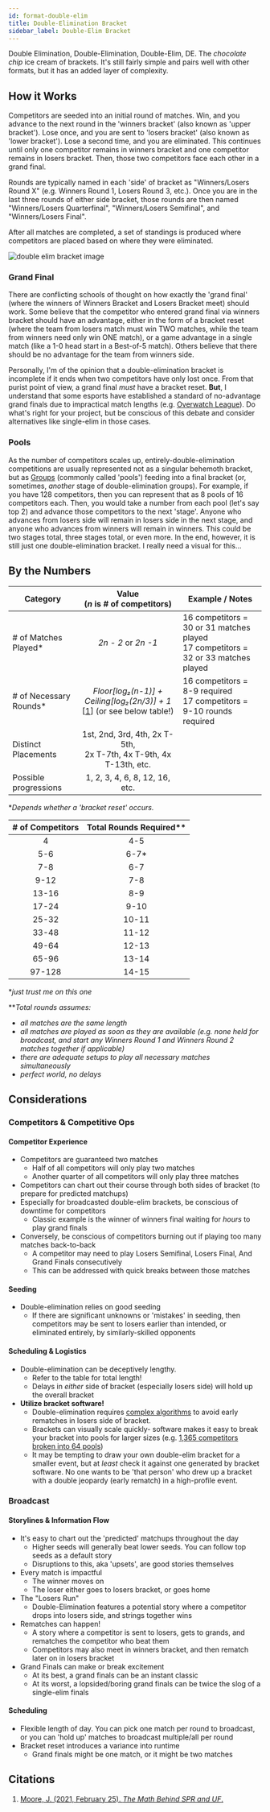 ```yaml
---
id: format-double-elim
title: Double-Elimination Bracket
sidebar_label: Double-Elim Bracket
---
```


Double Elimination, Double-Elimination, Double-Elim, DE.
The *chocolate chip* ice cream of brackets.
It's still fairly simple and pairs well with other formats,
 but it has an added layer of complexity.

## How it Works

Competitors are seeded into an initial round of matches.
Win, and you advance to the next round in the 'winners bracket' (also known as 'upper bracket').
Lose once, and you are sent to 'losers bracket' (also known as 'lower bracket').
Lose a second time, and you are eliminated.
This continues until only one competitor remains in winners bracket
 and one competitor remains in losers bracket.
Then, those two competitors face each other in a grand final.

Rounds are typically named in each 'side' of bracket as "Winners/Losers Round X" (e.g. Winners Round 1, Losers Round 3, etc.).
Once you are in the last three rounds of either side bracket, those rounds are then named "Winners/Losers Quarterfinal", "Winners/Losers Semifinal", and "Winners/Losers Final".

After all matches are completed, a set of standings is produced where competitors are placed based on where they were eliminated.

![double elim bracket image](https://imgur.com/9E3KGEH.png)

### Grand Final

There are conflicting schools of thought on how exactly the 'grand final' (where the winners of Winners Bracket and Losers Bracket meet) should work.
Some believe that the competitor who entered grand final via winners bracket should have an advantage, either in the form of a bracket reset (where the team from losers match must win TWO matches, while the team from winners need only win ONE match), or a game advantage in a single match
 (like a 1-0 head start in a Best-of-5 match).
Others believe that there should be no advantage for the team from winners side.

Personally, I'm of the opinion that a double-elimination bracket is incomplete if it ends when two competitors have only lost once.
From that purist point of view, a grand final *must* have a bracket reset.
**But**, I understand that some esports have established a standard of no-advantage grand finals due to impractical match lengths (e.g. [Overwatch League](https://www.ggrecon.com/articles/were-the-vancouver-titans-done-dirty)).
Do what's right for your project, but be conscious of this debate and consider alternatives like single-elim in those cases.

### Pools

As the number of competitors scales up, entirely-double-elimination competitions are usually represented not as a singular behemoth bracket, but as [Groups](/docs/concepts#groups--pools) (commonly called 'pools') feeding into a final bracket (or, sometimes, *another* stage of double-elimination groups).
For example, if you have 128 competitors, then you can represent that as 8 pools of 16 competitors each.
Then, you would take a number from each pool (let's say top 2) and advance those competitors to the next 'stage'.
Anyone who advances from losers side will remain in losers side in the next stage, and anyone who advances from winners will remain in winners.
This could be two stages total, three stages total, or even more.
In the end, however, it is still just one double-elimination bracket.
I really need a visual for this...

## By the Numbers

| Category              |      Value <br />(*n* is # of competitors)                |   Example / Notes |
| -------------         | :-----------:             | ----- |
| # of Matches Played*   | *2n - 2* or *2n -1*       | 16 competitors = 30 or 31 matches played <br />17 competitors = 32 or 33 matches played |
| # of Necessary Rounds* | *Floor[log₂(n-1)] + Ceiling[log₂(2n/3)] + 1* <br />[[1](#citations)] (or see below table!)          | 16 competitors = 8-9 required <br /> 17 competitors = 9-10 rounds required |
| Distinct Placements   |   1st, 2nd, 3rd, 4th, 2x T-5th,<br />2x T-7th, 4x T-9th, 4x T-13th, etc.       |   |
| Possible progressions | 1, 2, 3, 4, 6, 8, 12, 16, etc.   |

**Depends whether a 'bracket reset' occurs.*

| # of Competitors  | Total Rounds Required**|
| :-------:         |   :-------:           |
| 4                 | 4-5                   |
| 5-6               | 6-7*                     |
| 7-8               | 6-7                     |
| 9-12              | 7-8                     |
| 13-16             | 8-9                     |
| 17-24             | 9-10                     |
| 25-32             | 10-11                    |
| 33-48             | 11-12                    |
| 49-64             | 12-13                    |
| 65-96             | 13-14                    |
| 97-128            | 14-15                    |

**just trust me on this one*

***Total rounds assumes:*

* *all matches are the same length*
* *all matches are played as soon as they are available (e.g. none held for broadcast, and start any Winners Round 1 and Winners Round 2 matches together if applicable)*
* *there are adequate setups to play all necessary matches simultaneously*
* *perfect world, no delays*

## Considerations

### Competitors & Competitive Ops

#### Competitor Experience

* Competitors are guaranteed two matches
  * Half of all competitors will only play two matches
  * Another quarter of all competitors will only play three matches
* Competitors can chart out their course through both sides of bracket (to prepare for predicted matchups)
* Especially for broadcasted double-elim brackets, be conscious of downtime for competitors
  * Classic example is the winner of winners final waiting for *hours* to play grand finals
* Conversely, be conscious of competitors burning out if playing too many matches back-to-back
  * A competitor may need to play Losers Semifinal, Losers Final, And Grand Finals consecutively
  * This can be addressed with quick breaks between those matches

#### Seeding

* Double-elimination relies on good seeding
  * If there are significant unknowns or 'mistakes' in seeding, then competitors may be sent to losers earlier than intended, or eliminated entirely,
    by similarly-skilled opponents

#### Scheduling & Logistics

* Double-elimination can be deceptively lengthy.
  * Refer to the table for total length!
  * Delays in *either* side of bracket (especially losers side) will hold up the overall bracket
* **Utilize bracket software!**
  * Double-elimination requires [complex algorithms](https://blog.smash.gg/changes-in-the-world-of-brackets-695ecb777a4c) to avoid early rematches in losers side of bracket.
  * Brackets can visually scale quickly- software makes it easy to break your bracket into pools for larger sizes (e.g. [1,365 competitors broken into 64 pools](https://smash.gg/tournament/genesis-5/event/melee-singles/brackets))
  * It may be tempting to draw your own double-elim bracket for a smaller event, but at *least* check it against one generated by bracket software. No one wants to be 'that person' who drew up a bracket with a double jeopardy (early rematch) in a high-profile event.

### Broadcast

#### Storylines & Information Flow

* It's easy to chart out the 'predicted' matchups throughout the day
  * Higher seeds will generally beat lower seeds. You can follow top seeds as a default story
  * Disruptions to this, aka 'upsets', are good stories themselves
* Every match is impactful
  * The winner moves on
  * The loser either goes to losers bracket, or goes home
* The "Losers Run"
  * Double-Elimination features a potential story where a competitor drops into losers side, and strings together wins
* Rematches can happen!
  * A story where a competitor is sent to losers, gets to grands, and rematches the competitor who beat them
  * Competitors may also meet in winners bracket, and then rematch later on in losers bracket
* Grand Finals can make or break excitement
  * At its best, a grand finals can be an instant classic
  * At its worst, a lopsided/boring grand finals can be twice the slog of a single-elim finals

#### Scheduling

* Flexible length of day. You can pick one match per round to broadcast, or you can 'hold up' matches to broadcast multiple/all per round
* Bracket reset introduces a variance into runtime
  * Grand finals might be one match, or it might be two matches

## Citations

1. [Moore, J. (2021, February 25). *The Math Behind SPR and UF*.](https://www.pgstats.com/articles/spr-uf-extra-mathematical-details)
